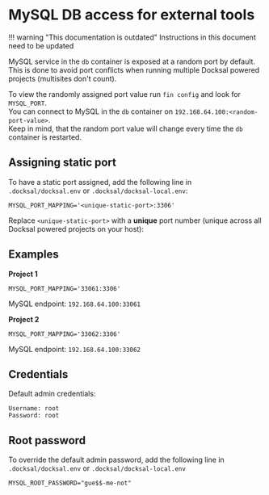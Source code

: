 # MySQL DB access for external tools

!!! warning "This documentation is outdated"
    Instructions in this document need to be updated

MySQL service in the `db` container is exposed at a random port by default.
This is done to avoid port conflicts when running multiple Docksal powered projects (multisites don't count).

To view the randomly assigned port value run `fin config` and look for `MYSQL_PORT`.  
You can connect to MySQL in the `db` container on `192.168.64.100:<random-port-value>`.  
Keep in mind, that the random port value will change every time the `db` container is restarted.

## Assigning static port

To have a static port assigned, add the following line in `.docksal/docksal.env` or `.docksal/docksal-local.env`:

```
MYSQL_PORT_MAPPING='<unique-static-port>:3306'
```

Replace `<unique-static-port>` with a **unique** port number (unique across all Docksal powered projects on your host):

## Examples

**Project 1**

```
MYSQL_PORT_MAPPING='33061:3306'
```

MySQL endpoint: `192.168.64.100:33061`

**Project 2**

```
MYSQL_PORT_MAPPING='33062:3306'
```

MySQL endpoint: `192.168.64.100:33062`

## Credentials

Default admin credentials:

```
Username: root
Password: root
```

## Root password

To override the default admin password, add the following line in `.docksal/docksal.env` or `.docksal/docksal-local.env`

```
MYSQL_ROOT_PASSWORD="gue$$-me-not"
```
